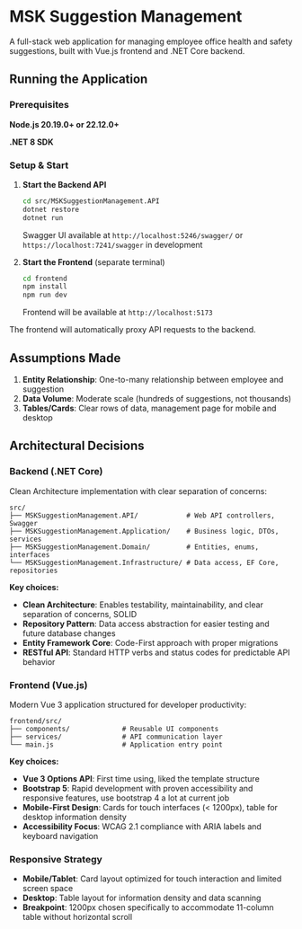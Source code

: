 # MSK Suggestion Management

A full-stack web application for managing employee office health and safety suggestions, built with Vue.js frontend and .NET Core backend.

## Running the Application

### Prerequisites

**Node.js 20.19.0+ or 22.12.0+**

**.NET 8 SDK**

### Setup & Start

1. **Start the Backend API**
   ```bash
   cd src/MSKSuggestionManagement.API
   dotnet restore
   dotnet run
   ```
   Swagger UI available at `http://localhost:5246/swagger/` or `https://localhost:7241/swagger` in development

2. **Start the Frontend** (separate terminal)
   ```bash
   cd frontend
   npm install
   npm run dev
   ```
   Frontend will be available at `http://localhost:5173`

The frontend will automatically proxy API requests to the backend.

## Assumptions Made

1. **Entity Relationship**: One-to-many relationship between employee and suggestion
2. **Data Volume**: Moderate scale (hundreds of suggestions, not thousands)
3. **Tables/Cards**: Clear rows of data, management page for mobile and desktop

## Architectural Decisions

### Backend (.NET Core)
Clean Architecture implementation with clear separation of concerns:

```
src/
├── MSKSuggestionManagement.API/            # Web API controllers, Swagger
├── MSKSuggestionManagement.Application/    # Business logic, DTOs, services
├── MSKSuggestionManagement.Domain/         # Entities, enums, interfaces
└── MSKSuggestionManagement.Infrastructure/ # Data access, EF Core, repositories
```

**Key choices:**
- **Clean Architecture**: Enables testability, maintainability, and clear separation of concerns, SOLID
- **Repository Pattern**: Data access abstraction for easier testing and future database changes
- **Entity Framework Core**: Code-First approach with proper migrations
- **RESTful API**: Standard HTTP verbs and status codes for predictable API behavior

### Frontend (Vue.js)
Modern Vue 3 application structured for developer productivity:

```
frontend/src/
├── components/             # Reusable UI components
├── services/               # API communication layer
└── main.js                 # Application entry point
```

**Key choices:**
- **Vue 3 Options API**: First time using, liked the template structure
- **Bootstrap 5**: Rapid development with proven accessibility and responsive features, use bootstrap 4 a lot at current job
- **Mobile-First Design**: Cards for touch interfaces (< 1200px), table for desktop information density
- **Accessibility Focus**: WCAG 2.1 compliance with ARIA labels and keyboard navigation

### Responsive Strategy
- **Mobile/Tablet**: Card layout optimized for touch interaction and limited screen space
- **Desktop**: Table layout for information density and data scanning
- **Breakpoint**: 1200px chosen specifically to accommodate 11-column table without horizontal scroll
